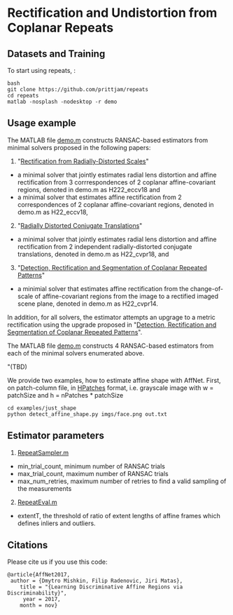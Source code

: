 # Rectification and Undistortion from Coplanar Repeats



## Datasets and Training
To start using repeats, :

```
bash
git clone https://github.com/prittjam/repeats
cd repeats
matlab -nosplash -nodesktop -r demo
```

## Usage example
The MATLAB file [demo.m](TBD) constructs RANSAC-based estimators from minimal solvers proposed in the following papers: 
1. "[Rectification from Radially-Distorted Scales](TBD)" 
  * a minimal solver that jointly estimates radial lens distortion and affine rectification from 3 corrrespondences of 2 coplanar affine-covariant regions, denoted in demo.m as H222_eccv18 and
  * a minimal solver that estimates affine rectification from 2 correspondences of 2 coplanar affine-covariant regions, denoted in demo.m as H22_eccv18,

2. "[Radially Distorted Conjugate Translations](https://arxiv.org/abs/1711.11339)"
  * a minimal solver that jointly estimates radial lens distortion and affine rectification from 2 independent radially-distorted conjugate translations, denoted in demo.m as H22_cvpr18, and

3. "[Detection, Rectification and Segmentation of Coplanar Repeated Patterns](http://cmp.felk.cvut.cz/~prittjam/doc/cvpr14.pdf)"
  * a minimial solver that estimates affine rectification from the change-of-scale of affine-covariant regions from the image to a rectified imaged scene plane, denoted in demo.m as H22_cvpr14.

In addition, for all solvers, the estimator attempts an upgrage to a metric rectification using the upgrade proposed in 
"[Detection, Rectification and Segmentation of Coplanar Repeated Patterns](http://cmp.felk.cvut.cz/~prittjam/doc/cvpr14.pdf)".

The MATLAB file [demo.m](TBD) constructs 4 RANSAC-based estimators from each of the minimal solvers enumerated above.

"(TBD)

We provide two examples, how to estimate affine shape with AffNet. 
First, on patch-column file, in [HPatches](https://github.com/hpatches/hpatches-benchmark) format, i.e. grayscale image with w = patchSize and h = nPatches * patchSize

```
cd examples/just_shape
python detect_affine_shape.py imgs/face.png out.txt
```

## Estimator parameters

1. [RepeatSampler.m](TBD)
  * min_trial_count, minimum number of RANSAC trials
  * max_trial_count, maximum number of RANSAC trials
  * max_num_retries, maximum number of retries to find a valid sampling of the measurements
2. [RepeatEval.m](TBD)
  * extentT, the threshold of ratio of extent lengths of affine frames which defines inliers and outliers. 

## Citations

Please cite us if you use this code:

```
@article{AffNet2017,
 author = {Dmytro Mishkin, Filip Radenovic, Jiri Matas},
    title = "{Learning Discriminative Affine Regions via Discriminability}",
     year = 2017,
    month = nov}
```

